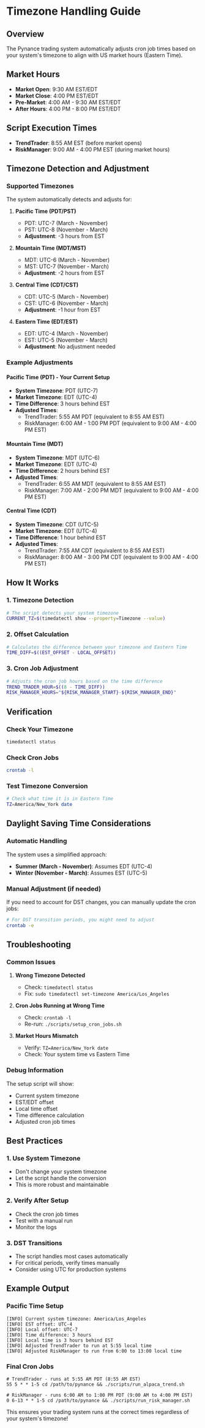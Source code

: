 # Timezone Handling Guide

## Overview
The Pynance trading system automatically adjusts cron job times based on your system's timezone to align with US market hours (Eastern Time).

## Market Hours
- **Market Open**: 9:30 AM EST/EDT
- **Market Close**: 4:00 PM EST/EDT
- **Pre-Market**: 4:00 AM - 9:30 AM EST/EDT
- **After Hours**: 4:00 PM - 8:00 PM EST/EDT

## Script Execution Times
- **TrendTrader**: 8:55 AM EST (before market opens)
- **RiskManager**: 9:00 AM - 4:00 PM EST (during market hours)

## Timezone Detection and Adjustment

### Supported Timezones
The system automatically detects and adjusts for:

1. **Pacific Time (PDT/PST)**
   - PDT: UTC-7 (March - November)
   - PST: UTC-8 (November - March)
   - **Adjustment**: -3 hours from EST

2. **Mountain Time (MDT/MST)**
   - MDT: UTC-6 (March - November)
   - MST: UTC-7 (November - March)
   - **Adjustment**: -2 hours from EST

3. **Central Time (CDT/CST)**
   - CDT: UTC-5 (March - November)
   - CST: UTC-6 (November - March)
   - **Adjustment**: -1 hour from EST

4. **Eastern Time (EDT/EST)**
   - EDT: UTC-4 (March - November)
   - EST: UTC-5 (November - March)
   - **Adjustment**: No adjustment needed

### Example Adjustments

#### Pacific Time (PDT) - Your Current Setup
- **System Timezone**: PDT (UTC-7)
- **Market Timezone**: EDT (UTC-4)
- **Time Difference**: 3 hours behind EST
- **Adjusted Times**:
  - TrendTrader: 5:55 AM PDT (equivalent to 8:55 AM EST)
  - RiskManager: 6:00 AM - 1:00 PM PDT (equivalent to 9:00 AM - 4:00 PM EST)

#### Mountain Time (MDT)
- **System Timezone**: MDT (UTC-6)
- **Market Timezone**: EDT (UTC-4)
- **Time Difference**: 2 hours behind EST
- **Adjusted Times**:
  - TrendTrader: 6:55 AM MDT (equivalent to 8:55 AM EST)
  - RiskManager: 7:00 AM - 2:00 PM MDT (equivalent to 9:00 AM - 4:00 PM EST)

#### Central Time (CDT)
- **System Timezone**: CDT (UTC-5)
- **Market Timezone**: EDT (UTC-4)
- **Time Difference**: 1 hour behind EST
- **Adjusted Times**:
  - TrendTrader: 7:55 AM CDT (equivalent to 8:55 AM EST)
  - RiskManager: 8:00 AM - 3:00 PM CDT (equivalent to 9:00 AM - 4:00 PM EST)

## How It Works

### 1. Timezone Detection
```bash
# The script detects your system timezone
CURRENT_TZ=$(timedatectl show --property=Timezone --value)
```

### 2. Offset Calculation
```bash
# Calculates the difference between your timezone and Eastern Time
TIME_DIFF=$((EST_OFFSET - LOCAL_OFFSET))
```

### 3. Cron Job Adjustment
```bash
# Adjusts the cron job hours based on the time difference
TREND_TRADER_HOUR=$((8 - TIME_DIFF))
RISK_MANAGER_HOURS="${RISK_MANAGER_START}-${RISK_MANAGER_END}"
```

## Verification

### Check Your Timezone
```bash
timedatectl status
```

### Check Cron Jobs
```bash
crontab -l
```

### Test Timezone Conversion
```bash
# Check what time it is in Eastern Time
TZ=America/New_York date
```

## Daylight Saving Time Considerations

### Automatic Handling
The system uses a simplified approach:
- **Summer (March - November)**: Assumes EDT (UTC-4)
- **Winter (November - March)**: Assumes EST (UTC-5)

### Manual Adjustment (if needed)
If you need to account for DST changes, you can manually update the cron jobs:

```bash
# For DST transition periods, you might need to adjust
crontab -e
```

## Troubleshooting

### Common Issues

1. **Wrong Timezone Detected**
   - Check: `timedatectl status`
   - Fix: `sudo timedatectl set-timezone America/Los_Angeles`

2. **Cron Jobs Running at Wrong Time**
   - Check: `crontab -l`
   - Re-run: `./scripts/setup_cron_jobs.sh`

3. **Market Hours Mismatch**
   - Verify: `TZ=America/New_York date`
   - Check: Your system time vs Eastern Time

### Debug Information
The setup script will show:
- Current system timezone
- EST/EDT offset
- Local time offset
- Time difference calculation
- Adjusted cron job times

## Best Practices

### 1. **Use System Timezone**
- Don't change your system timezone
- Let the script handle the conversion
- This is more robust and maintainable

### 2. **Verify After Setup**
- Check the cron job times
- Test with a manual run
- Monitor the logs

### 3. **DST Transitions**
- The script handles most cases automatically
- For critical periods, verify times manually
- Consider using UTC for production systems

## Example Output

### Pacific Time Setup
```
[INFO] Current system timezone: America/Los_Angeles
[INFO] EST offset: UTC-4
[INFO] Local offset: UTC-7
[INFO] Time difference: 3 hours
[INFO] Local time is 3 hours behind EST
[INFO] Adjusted TrendTrader to run at 5:55 local time
[INFO] Adjusted RiskManager to run from 6:00 to 13:00 local time
```

### Final Cron Jobs
```
# TrendTrader - runs at 5:55 AM PDT (8:55 AM EST)
55 5 * * 1-5 cd /path/to/pynance && ./scripts/run_alpaca_trend.sh

# RiskManager - runs 6:00 AM to 1:00 PM PDT (9:00 AM to 4:00 PM EST)
0 6-13 * * 1-5 cd /path/to/pynance && ./scripts/run_risk_manager.sh
```

This ensures your trading system runs at the correct times regardless of your system's timezone!
